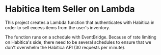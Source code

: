 Habitica Item Seller on Lambda
=============================
This project creates a Lambda function that authenticates with Habitica in order
to sell excess items from the user's inventory.

The function runs on a schedule with EventBridge. Because of rate limiting on
Habitica's side, there need to be several schedules to ensure that we don't
overwhelm the Habitica API (30 requests per minute). 